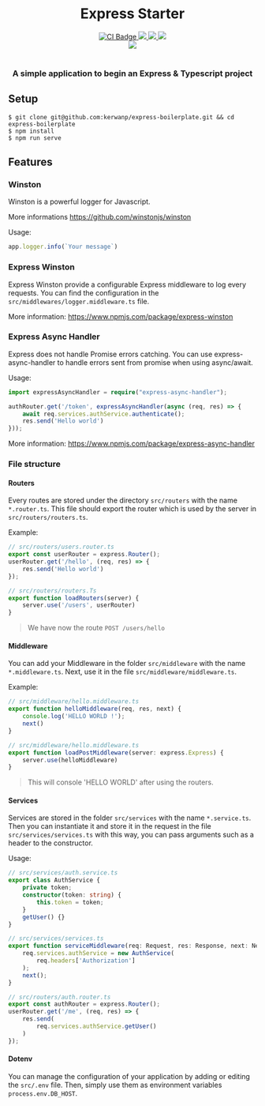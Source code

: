 <div align="center">
    <h1>
        Express Starter
    </h1>
    <a href="https://github.com/kerwanp/express-starter/actions">
        <img alt="CI Badge" src="https://img.shields.io/github/workflow/status/kerwanp/express-starter/CI?style=for-the-badge">
    </a>
    <a href="https://github.com/kerwanp/express-starter/blob/master/LICENSE" title="dependencies status">
        <img src="https://img.shields.io/github/license/kerwanp/express-starter?style=for-the-badge"/>
    </a>
    <a href="https://david-dm.org/kerwanp/express-starter">
        <img src="https://img.shields.io/david/kerwanp/express-starter?style=for-the-badge">
    </a>
    <a href="https://david-dm.org/kerwanp/express-starter?type=dev">
        <img src="https://img.shields.io/david/dev/kerwanp/express-starter?style=for-the-badge">
    </a>
    <br/>
    <img src="https://img.shields.io/badge/made%20with-%E2%99%A5-red?style=for-the-badge">
    <br/>
    <br/>
    <h3>A simple application to begin an Express & Typescript project</h3>
</div>

## Setup

```shell script
$ git clone git@github.com:kerwanp/express-boilerplate.git && cd express-boilerplate
$ npm install
$ npm run serve
```

## Features

### Winston

Winston is a powerful logger for Javascript.

More informations https://github.com/winstonjs/winston

Usage:
```typescript
app.logger.info(`Your message`)
```

### Express Winston

Express Winston provide a configurable Express middleware to log every requests.
You can find the configuration in the `src/middlewares/logger.middleware.ts` file.

More information: https://www.npmjs.com/package/express-winston

### Express Async Handler

Express does not handle Promise errors catching. You can use express-async-handler to handle errors sent from promise when using async/await.

Usage:
```typescript
import expressAsyncHandler = require("express-async-handler");

authRouter.get('/token', expressAsyncHandler(async (req, res) => {
    await req.services.authService.authenticate();
    res.send('Hello world')
}));
```

More information: https://www.npmjs.com/package/express-async-handler

### File structure

#### Routers

Every routes are stored under the directory `src/routers` with the name `*.router.ts`.
This file should export the router which is used by the server in `src/routers/routers.ts`.

Example:
```typescript
// src/routers/users.router.ts
export const userRouter = express.Router();
userRouter.get('/hello', (req, res) => {
    res.send('Hello world')
});
```

```typescript
// src/routers/routers.Ts
export function loadRouters(server) {
    server.use('/users', userRouter)
}
```
> We have now the route `POST /users/hello`

#### Middleware

You can add your Middleware in the folder `src/middleware` with the name `*.middleware.ts`.
Next, use it in the file `src/middleware/middleware.ts`.

Example:
```typescript
// src/middleware/hello.middleware.ts
export function helloMiddleware(req, res, next) {
    console.log('HELLO WORLD !');
    next()
}
```
```typescript
// src/middleware/hello.middleware.ts
export function loadPostMiddleware(server: express.Express) {
    server.use(helloMiddleware)
}
```
> This will console 'HELLO WORLD' after using the routers.

#### Services

Services are stored in the folder `src/services` with the name `*.service.ts`.
Then you can instantiate it and store it in the request in the file `src/services/services.ts` with this way, you can pass arguments such as a header to the constructor.

Usage:
```typescript
// src/services/auth.service.ts
export class AuthService {
    private token;
    constructor(token: string) {
        this.token = token;
    }
    getUser() {}
}
``` 
```typescript
// src/services/services.ts
export function serviceMiddleware(req: Request, res: Response, next: NextFunction) {
    req.services.authService = new AuthService(
        req.headers['Authorization']
    );
    next();
}
```
```typescript
// src/routers/auth.router.ts
export const authRouter = express.Router();
userRouter.get('/me', (req, res) => {
    res.send(
        req.services.authService.getUser()
    )
});
```

#### Dotenv
You can manage the configuration of your application by adding or editing the `src/.env` file. 
Then, simply use them as environment variables `process.env.DB_HOST`.